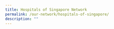 ```yaml
---
title: Hospitals of Singapore Network
permalink: /our-network/hospitals-of-singapore/
description: ""
---
```


